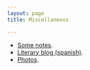 ```yaml
---
layout: page
title: Miscellaneous

---
```


- [Some notes](../posts).
- [Literary blog (spanish)](http://www.neorelativista.blogspot.com).
- [Photos](https://www.flickr.com/photos/neorelativista).


